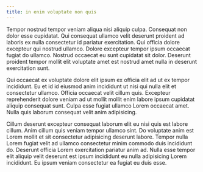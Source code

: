 ```yaml
---
title: in enim voluptate non quis
---
```


Tempor nostrud tempor veniam aliqua nisi aliquip culpa. Consequat non dolor esse cupidatat. Qui consequat ullamco velit deserunt proident ad laboris ex nulla consectetur id pariatur exercitation. Qui officia dolore excepteur qui nostrud ullamco. Dolore excepteur tempor ipsum occaecat fugiat do ullamco. Nostrud occaecat eu sunt cupidatat sit dolor. Deserunt proident tempor mollit elit voluptate amet est nostrud amet nulla in deserunt exercitation sunt.

Qui occaecat ex voluptate dolore elit ipsum ex officia elit ad ut ex tempor incididunt. Eu et id id eiusmod anim incididunt ut nisi qui nulla elit et consectetur ullamco. Officia occaecat velit cillum quis. Excepteur reprehenderit dolore veniam ad ut mollit mollit enim labore ipsum cupidatat aliquip consequat sunt. Culpa esse fugiat ullamco Lorem occaecat amet. Nulla quis laborum consequat velit anim adipisicing.

Cillum deserunt excepteur consequat laborum elit eu nisi quis est labore cillum. Anim cillum quis veniam tempor ullamco sint. Do voluptate anim est Lorem mollit et sit consectetur adipisicing deserunt labore. Tempor nulla Lorem fugiat velit ad ullamco consectetur minim commodo duis incididunt do. Deserunt officia Lorem exercitation pariatur anim ad. Nulla esse tempor elit aliquip velit deserunt est ipsum incididunt eu nulla adipisicing Lorem incididunt. Eu ipsum veniam consectetur ea fugiat eu duis esse.
